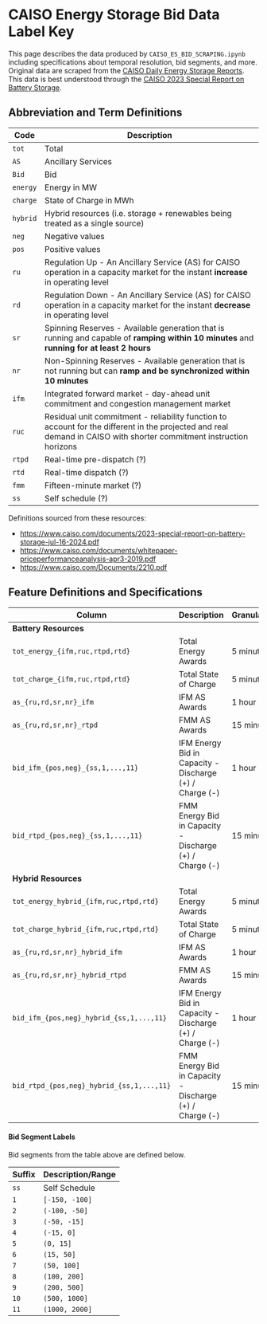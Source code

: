 # CAISO Energy Storage Bid Data Label Key

This page describes the data produced by <code>CAISO_ES_BID_SCRAPING.ipynb</code> including specifications about temporal resolution, bid segments, and more. Original data are scraped from the [CAISO Daily Energy Storage Reports](https://www.caiso.com/library/daily-energy-storage-reports). This data is best understood through the [CAISO 2023 Special Report on Battery Storage](https://www.caiso.com/documents/2023-special-report-on-battery-storage-jul-16-2024.pdf).

## Abbreviation and Term Definitions


| Code  | Description          |
|-------|----------------------|
| `tot` | Total |
| `AS`  | Ancillary Services |
| `Bid` | Bid |
| `energy` | Energy in MW |
| `charge` | State of Charge in MWh |
| `hybrid` | Hybrid resources (i.e. storage + renewables being treated as a single source) |
| `neg` | Negative values |
| `pos` | Positive values |
| `ru`  | Regulation Up - An Ancillary Service (AS) for CAISO operation in a capacity market for the instant <b>increase</b> in operating level |
| `rd`  | Regulation Down - An Ancillary Service (AS) for CAISO operation in a capacity market for the instant <b>decrease</b> in operating level |
| `sr`  | Spinning Reserves - Available generation that is running and capable of <b>ramping within 10 minutes</b> and <b>running for at least 2 hours</b> |
| `nr`  | Non-Spinning Reserves - Available generation that is not running but can <b>ramp and be synchronized within 10 minutes</b> |
| `ifm` | Integrated forward market - day-ahead unit commitment and congestion management market |
| `ruc` | Residual unit commitment - reliability function to account for the different in the projected and real demand in CAISO with shorter commitment instruction horizons |
| `rtpd`| Real-time pre-dispatch (?) |
| `rtd` | Real-time dispatch (?) |
| `fmm` | Fifteen-minute market (?) |
| `ss`  | Self schedule (?) |

Definitions sourced from these resources:
- https://www.caiso.com/documents/2023-special-report-on-battery-storage-jul-16-2024.pdf
- https://www.caiso.com/documents/whitepaper-priceperformanceanalysis-apr3-2019.pdf
- https://www.caiso.com/Documents/2210.pdf

## Feature Definitions and Specifications

| Column | Description | Granularity |
|--------|-------------|-------------|
| <b>Battery Resources</b> | | |
| `tot_energy_{ifm,ruc,rtpd,rtd}` | Total Energy Awards | 5 minutes |
| `tot_charge_{ifm,ruc,rtpd,rtd}` | Total State of Charge | 5 minutes |
| `as_{ru,rd,sr,nr}_ifm` | IFM AS Awards | 1 hour |
| `as_{ru,rd,sr,nr}_rtpd` | FMM AS Awards | 15 minutes |
| `bid_ifm_{pos,neg}_{ss,1,...,11}` | IFM Energy Bid in Capacity - Discharge (+) / Charge (-) | 1 hour |
| `bid_rtpd_{pos,neg}_{ss,1,...,11}` | FMM Energy Bid in Capacity - Discharge (+) / Charge (-) | 15 minutes |
| <b>Hybrid Resources</b> | | |
| `tot_energy_hybrid_{ifm,ruc,rtpd,rtd}` | Total Energy Awards | 5 minutes |
| `tot_charge_hybrid_{ifm,ruc,rtpd,rtd}` | Total State of Charge | 5 minutes |
| `as_{ru,rd,sr,nr}_hybrid_ifm` | IFM AS Awards | 1 hour |
| `as_{ru,rd,sr,nr}_hybrid_rtpd` | FMM AS Awards | 15 minutes |
| `bid_ifm_{pos,neg}_hybrid_{ss,1,...,11}` | IFM Energy Bid in Capacity - Discharge (+) / Charge (-) | 1 hour |
| `bid_rtpd_{pos,neg}_hybrid_{ss,1,...,11}` | FMM Energy Bid in Capacity - Discharge (+) / Charge (-) | 15 minutes |

#### Bid Segment Labels

Bid segments from the table above are defined below.

| Suffix  | Description/Range |
|---------|-------------------|
|   `ss`  | Self Schedule |
|   `1`   | `[-150, -100]` |
|   `2`   | `(-100, -50]` |
|   `3`   | `(-50, -15]` |
|   `4`   | `(-15, 0]` |
|   `5`   | `(0, 15]` |
|   `6`   | `(15, 50]` |
|   `7`   | `(50, 100]` |
|   `8`   | `(100, 200]` |
|   `9`   | `(200, 500]` |
|   `10`  | `(500, 1000]` |
|   `11`  | `(1000, 2000]` |